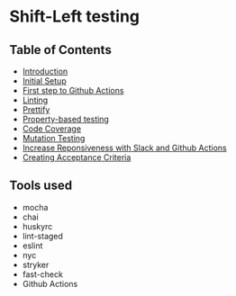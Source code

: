 # Shift-Left testing

## Table of Contents
- [Introduction](https://github.com/ralphcasipe1/shift-left-testing/blob/main/docs/INTRODUCTION.md)
- [Initial Setup](https://github.com/ralphcasipe1/shift-left-testing/blob/main/docs/INITIALIZING_SETUP.md)
- [First step to Github Actions](https://github.com/ralphcasipe1/shift-left-testing/blob/main/docs/INITIAL_GITHUB_ACTIONS.md)
- [Linting](https://github.com/ralphcasipe1/shift-left-testing/blob/main/docs/LINTING.md)
- [Prettify](https://github.com/ralphcasipe1/shift-left-testing/blob/main/docs/PRETTIFY.md)
- [Property-based testing](https://github.com/ralphcasipe1/shift-left-testing/blob/main/docs/PROPERTY_BASED_TESTING.md)
- [Code Coverage](https://github.com/ralphcasipe1/shift-left-testing/blob/main/docs/CODE_COVERAGE.md)
- [Mutation Testing](https://github.com/ralphcasipe1/shift-left-testing/blob/main/docs/MUTATION_TESTING.md)
- [Increase Reponsiveness with Slack and Github Actions](https://github.com/ralphcasipe1/shift-left-testing/blob/main/docs/SLACK_ACTIONS.md)
- [Creating Acceptance Criteria](https://github.com/ralphcasipe1/shift-left-testing/blob/main/docs/ACCEPTANCE_CRITERIA.md)


## Tools used

- mocha
- chai
- huskyrc
- lint-staged
- eslint
- nyc
- stryker
- fast-check
- Github Actions
